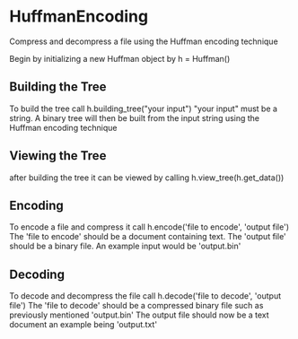 # HuffmanEncoding
Compress and decompress a file using the Huffman encoding technique

Begin by initializing a new Huffman object by h = Huffman()

## Building the Tree

To build the tree call h.building_tree("your input")
"your input" must be a string.
A binary tree will then be built from the input string using the Huffman encoding technique

## Viewing the Tree

after building the tree it can be viewed by calling h.view_tree(h.get_data())

## Encoding

To encode a file and compress it call h.encode('file to encode', 'output file')
The 'file to encode' should be a document containing text.
The 'output file' should be a binary file. An example input would be 'output.bin'

## Decoding

To decode and decompress the file call h.decode('file to decode', 'output file')
The 'file to decode' should be a compressed binary file such as previously mentioned 'output.bin'
The output file should now be a text document an example being 'output.txt'

